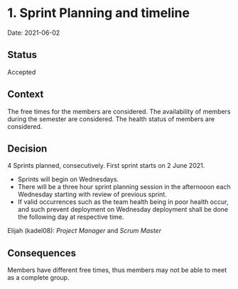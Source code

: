 # 1. Sprint Planning and timeline

Date: 2021-06-02

## Status

Accepted 

## Context

The free times for the members are considered. The availability of members during the semester are considered. The health status of members are considered.


## Decision

4 Sprints planned, consecutively. First sprint starts on 2 June 2021.

* Sprints will begin on Wednesdays.
* There will be a three hour sprint planning session in the afternooon each Wednesday starting with review of previous sprint.
* If valid occurrences such as the team health being in poor health occur, and such prevent deployment on Wednesday deployment shall be done the following day at respective time.

Elijah (kadel08): *Project Manager* and *Scrum Master*


## Consequences

Members have different free times, thus members may not be able to meet as a complete group.